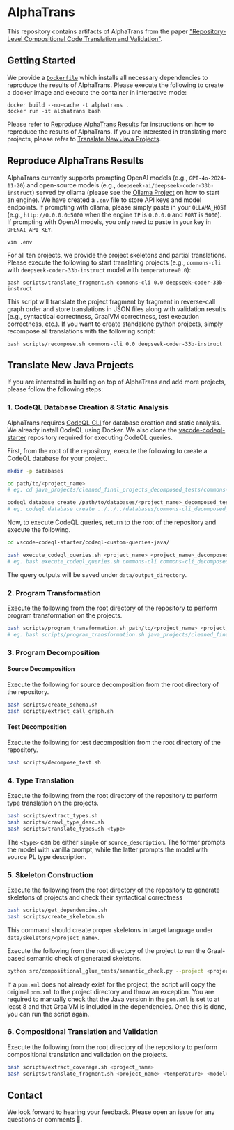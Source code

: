 # AlphaTrans
This repository contains artifacts of AlphaTrans from the paper ["Repository-Level Compositional Code Translation and Validation"](https://arxiv.org/abs/2410.24117).

## Getting Started
We provide a [`Dockerfile`](/Dockerfile) which installs all necessary dependencies to reproduce the results of AlphaTrans. Please execute the following to create a docker image and execute the container in interactive mode:

```
docker build --no-cache -t alphatrans .
docker run -it alphatrans bash
```

Please refer to [Reproduce AlphaTrans Results](#reproduce-alphatrans-results) for instructions on how to reproduce the results of AlphaTrans. If you are interested in translating more projects, please refer to [Translate New Java Projects](#translate-new-java-projects).

## Reproduce AlphaTrans Results
AlphaTrans currently supports prompting OpenAI models (e.g., `GPT-4o-2024-11-20`) and open-source models (e.g., `deepseek-ai/deepseek-coder-33b-instruct`) served by ollama (please see the [Ollama Project](https://ollama.com/) on how to start an engine). We have created a `.env` file to store API keys and model endpoints. If prompting with ollama, please simply paste in your `OLLAMA_HOST` (e.g., `http://0.0.0.0:5000` when the engine `IP` is `0.0.0.0` and `PORT` is `5000`). If prompting with OpenAI models, you only need to paste in your key in `OPENAI_API_KEY`.

```
vim .env
```

For all ten projects, we provide the project skeletons and partial translations. Please execute the following to start translating projects (e.g., `commons-cli` with `deepseek-coder-33b-instruct` model with `temperature=0.0`):

```
bash scripts/translate_fragment.sh commons-cli 0.0 deepseek-coder-33b-instruct
```

This script will translate the project fragment by fragment in reverse-call graph order and store translations in JSON files along with validation results (e.g., syntactical correctness, GraalVM correctness, test execution correctness, etc.). If you want to create standalone python projects, simply recompose all translations with the following script:

```
bash scripts/recompose.sh commons-cli 0.0 deepseek-coder-33b-instruct
```

## Translate New Java Projects
If you are interested in building on top of AlphaTrans and add more projects, please follow the following steps:

### 1. CodeQL Database Creation & Static Analysis

AlphaTrans requires [CodeQL CLI](https://docs.github.com/en/code-security/codeql-cli/getting-started-with-the-codeql-cli/setting-up-the-codeql-cli) for database creation and static analysis. We already install CodeQL using Docker. We also clone the [vscode-codeql-starter](https://github.com/github/vscode-codeql-starter) repository required for executing CodeQL queries.

First, from the root of the repository, execute the following to create a CodeQL database for your project.

```bash
mkdir -p databases

cd path/to/<project_name>
# eg. cd java_projects/cleaned_final_projects_decomposed_tests/commons-cli

codeql database create /path/to/databases/<project_name>_decomposed_tests --language=java --overwrite
# eg. codeql database create ../../../databases/commons-cli_decomposed_tests --language=java --overwrite
```

Now, to execute CodeQL queries, return to the root of the repository and execute the following.

```bash
cd vscode-codeql-starter/codeql-custom-queries-java/

bash execute_codeql_queries.sh <project_name> <project_name>_decomposed_tests /path/to/output_directory
# eg. bash execute_codeql_queries.sh commons-cli commons-cli_decomposed_tests query_outputs_decomposed_tests
```

The query outputs will be saved under `data/output_directory`.

### 2. Program Transformation
Execute the following from the root directory of the repository to perform program transformation on the projects.

```bash
bash scripts/program_transformation.sh path/to/<project_name> <project_name>
# eg. bash scripts/program_transformation.sh java_projects/cleaned_final_projects_decomposed_tests/commons-cli commons-cli
```

### 3. Program Decomposition

#### Source Decomposition
Execute the following for source decomposition from the root directory of the repository.

```bash
bash scripts/create_schema.sh
bash scripts/extract_call_graph.sh
```

#### Test Decomposition
Execute the following for test decomposition from the root directory of the repository.

```bash
bash scripts/decompose_test.sh
```

### 4. Type Translation
Execute the following from the root directory of the repository to perform type translation on the projects.

```bash
bash scripts/extract_types.sh
bash scripts/crawl_type_desc.sh
bash scripts/translate_types.sh <type>
```

The `<type>` can be either `simple` or `source_description`. The former prompts the model with vanilla prompt, while the latter prompts the model with source PL type description.

### 5. Skeleton Construction
Execute the following from the root directory of the repository to generate skeletons of projects and check their syntactical correctness

```bash
bash scripts/get_dependencies.sh
bash scripts/create_skeleton.sh
```

This command should create proper skeletons in target language under `data/skeletons/<project_name>`.

Execute the following from the root directory of the project to run the Graal-based semantic check of generated skeletons.
```bash
python src/compositional_glue_tests/semantic_check.py --project <project_name> [--class=<class_name>] [--method=<method_name>]
```

If a `pom.xml` does not already exist for the project, the script will copy the original `pom.xml` to the project directory and throw an exception. You are required to manually check that the Java version in the `pom.xml` is set to at least 8 and that GraalVM is included in the dependencies. Once this is done, you can run the script again.

### 6. Compositional Translation and Validation

Execute the following from the root directory of the repository to perform compositional translation and validation on the projects.

```bash
bash scripts/extract_coverage.sh <project_name>
bash scripts/translate_fragment.sh <project_name> <temperature> <model>
```

## Contact
We look forward to hearing your feedback. Please open an issue for any questions or comments 🙏.
